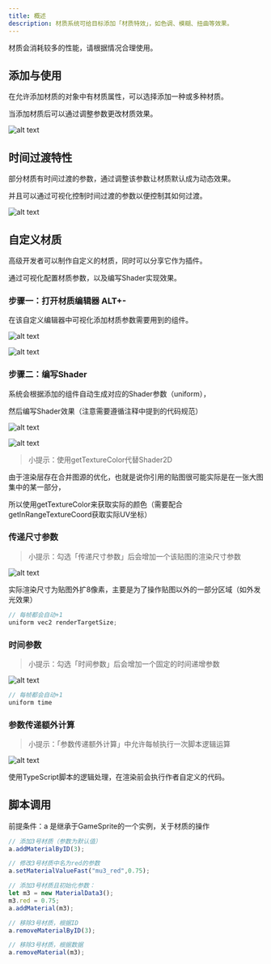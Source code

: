 ```yaml
---
title: 概述
description: 材质系统可给目标添加「材质特效」，如色调、模糊、扭曲等效果。
---
```


材质会消耗较多的性能，请根据情况合理使用。

## 添加与使用

在允许添加材质的对象中有材质属性，可以选择添加一种或多种材质。

当添加材质后可以通过调整参数更改材质效果。

![alt text](https://assbak.gcw.wiki/gcw/image/zh_hans/getting-started/16.shader/1.index/image.png)

## 时间过渡特性

部分材质有时间过渡的参数，通过调整该参数让材质默认成为动态效果。

并且可以通过可视化控制时间过渡的参数以便控制其如何过渡。

![alt text](https://assbak.gcw.wiki/gcw/image/zh_hans/getting-started/16.shader/1.index/image-1.png)

## 自定义材质

高级开发者可以制作自定义的材质，同时可以分享它作为插件。

通过可视化配置材质参数，以及编写Shader实现效果。

### 步骤一：打开材质编辑器 ALT+-

在该自定义编辑器中可视化添加材质参数需要用到的组件。

![alt text](https://assbak.gcw.wiki/gcw/image/zh_hans/getting-started/16.shader/1.index/image-2.png)

![alt text](https://assbak.gcw.wiki/gcw/image/zh_hans/getting-started/16.shader/1.index/image-3.png)

### 步骤二：编写Shader

系统会根据添加的组件自动生成对应的Shader参数（uniform），

然后编写Shader效果（注意需要遵循注释中提到的代码规范）

![alt text](https://assbak.gcw.wiki/gcw/image/zh_hans/getting-started/16.shader/1.index/image-5.png)

![alt text](https://assbak.gcw.wiki/gcw/image/zh_hans/getting-started/16.shader/1.index/image-4.png)

> 小提示：使用getTextureColor代替Shader2D

由于渲染层存在合并图源的优化，也就是说你引用的贴图很可能实际是在一张大图集中的某一部分，

所以使用getTextureColor来获取实际的颜色（需要配合getInRangeTextureCoord获取实际UV坐标）

### 传递尺寸参数

> 小提示：勾选「传递尺寸参数」后会增加一个该贴图的渲染尺寸参数

![alt text](https://assbak.gcw.wiki/gcw/image/zh_hans/getting-started/16.shader/1.index/image-6.png)

实际渲染尺寸为贴图外扩8像素，主要是为了操作贴图以外的一部分区域（如外发光效果）

```ts [Script.ts]
// 每帧都会自动+1
uniform vec2 renderTargetSize;
```

### 时间参数

> 小提示：勾选「时间参数」后会增加一个固定的时间递增参数

![alt text](https://assbak.gcw.wiki/gcw/image/zh_hans/getting-started/16.shader/1.index/image-7.png)

```ts [Script.ts]
// 每帧都会自动+1
uniform time
```

### 参数传递额外计算

> 小提示：「参数传递额外计算」中允许每帧执行一次脚本逻辑运算

![alt text](https://assbak.gcw.wiki/gcw/image/zh_hans/getting-started/16.shader/1.index/image-8.png)

使用TypeScript脚本的逻辑处理，在渲染前会执行作者自定义的代码。

## 脚本调用

前提条件：a 是继承于GameSprite的一个实例，关于材质的操作

```ts [Script.ts]
// 添加3号材质（参数为默认值）
a.addMaterialByID(3);

// 修改3号材质中名为red的参数
a.setMaterialValueFast("mu3_red",0.75);

// 添加3号材质且初始化参数：
let m3 = new MaterialData3();
m3.red = 0.75;
a.addMaterial(m3);

// 移除3号材质，根据ID
a.removeMaterialByID(3);

// 移除3号材质，根据数据
a.removeMaterial(m3);
```

<!-- ## 参考资料

- API-单机版-游戏精灵类:GameSprite -->
